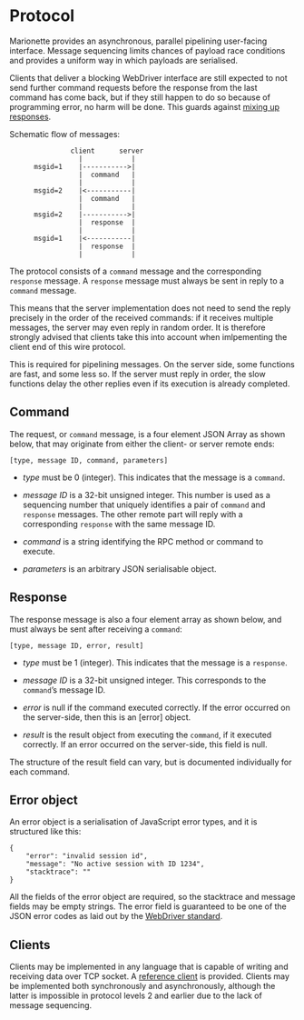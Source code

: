 Protocol
========

Marionette provides an asynchronous, parallel pipelining user-facing
interface.  Message sequencing limits chances of payload race
conditions and provides a uniform way in which payloads are serialised.

Clients that deliver a blocking WebDriver interface are still
expected to not send further command requests before the response
from the last command has come back, but if they still happen to do
so because of programming error, no harm will be done.  This guards
against [mixing up responses].

Schematic flow of messages:

	               client      server
	                 |            |
	      msgid=1    |----------->|
	                 |  command   |
	                 |            |
	      msgid=2    |<-----------|
	                 |  command   |
	                 |            |
	      msgid=2    |----------->|
	                 |  response  |
	                 |            |
	      msgid=1    |<-----------|
	                 |  response  |
	                 |            |

The protocol consists of a `command` message and the corresponding
`response` message.  A `response` message must always be sent in
reply to a `command` message.

This means that the server implementation does not need to send
the reply precisely in the order of the received commands: if it
receives multiple messages, the server may even reply in random order.
It is therefore strongly advised that clients take this into account
when imlpementing the client end of this wire protocol.

This is required for pipelining messages.  On the server side,
some functions are fast, and some less so.  If the server must
reply in order, the slow functions delay the other replies even if
its execution is already completed.

[mixing up responses]: https://bugzil.la/1207125


Command
-------

The request, or `command` message, is a four element JSON Array as shown
below, that may originate from either the client- or server remote ends:

	[type, message ID, command, parameters]

  * _type_ must be 0 (integer).  This indicates that the message
    is a `command`.

  * _message ID_ is a 32-bit unsigned integer.  This number is
    used as a sequencing number that uniquely identifies a pair of
    `command` and `response` messages.  The other remote part will
    reply with a corresponding `response` with the same message ID.

  * _command_ is a string identifying the RPC method or command
    to execute.

  * _parameters_ is an arbitrary JSON serialisable object.


Response
--------

The response message is also a four element array as shown below,
and must always be sent after receiving a `command`:

	[type, message ID, error, result]

  * _type_ must be 1 (integer).  This indicates that the message is a
    `response`.

  * _message ID_ is a 32-bit unsigned integer.  This corresponds
    to the `command`’s message ID.

  * _error_ is null if the command executed correctly.  If the
    error occurred on the server-side, then this is an [error] object.

  * _result_ is the result object from executing the `command`, if
    it executed correctly.  If an error occurred on the server-side,
    this field is null.

The structure of the result field can vary, but is documented
individually for each command.


Error object
------------

An error object is a serialisation of JavaScript error types,
and it is structured like this:

	{
		"error": "invalid session id",
		"message": "No active session with ID 1234",
		"stacktrace": ""
	}

All the fields of the error object are required, so the stacktrace and
message fields may be empty strings.  The error field is guaranteed
to be one of the JSON error codes as laid out by the [WebDriver standard].


Clients
-------

Clients may be implemented in any language that is capable of writing
and receiving data over TCP socket.  A [reference client] is provided.
Clients may be implemented both synchronously and asynchronously,
although the latter is impossible in protocol levels 2 and earlier
due to the lack of message sequencing.

[WebDriver standard]: https://w3c.github.io/webdriver/#dfn-error-code
[reference client]: https://searchfox.org/mozilla-central/source/testing/marionette/client/
